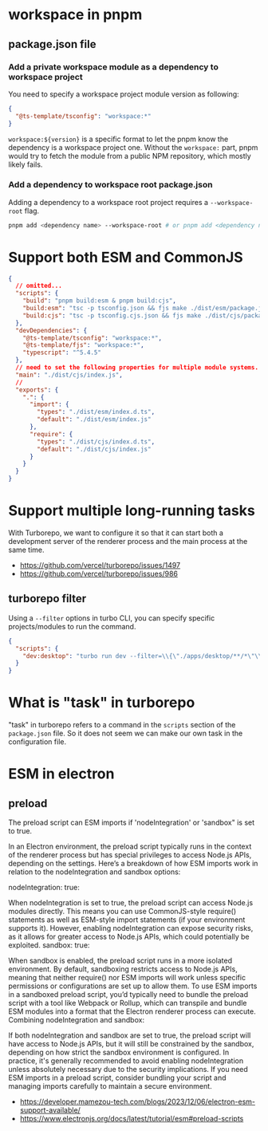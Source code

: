 # workspace in pnpm

## package.json file

### Add a private workspace module as a dependency to workspace project

You need to specify a workspace project module version as following:

```json
{
  "@ts-template/tsconfig": "workspace:*"
}
```

`workspace:${version}` is a specific format to let the pnpm know the dependency is a workspace project one. Without the `workspace:` part, pnpm would try to fetch the module from a public NPM repository, which mostly likely fails.

### Add a dependency to workspace root package.json

Adding a dependency to a workspace root project requires a `--workspace-root` flag.

```bash
pnpm add <dependency name> --workspace-root # or pnpm add <dependency name> -w
```

# Support both ESM and CommonJS

```json
{
  // omitted...
  "scripts": {
    "build": "pnpm build:esm & pnpm build:cjs",
    "build:esm": "tsc -p tsconfig.json && fjs make ./dist/esm/package.json -c '{\"type\":\"module\"}'",
    "build:cjs": "tsc -p tsconfig.cjs.json && fjs make ./dist/cjs/package.json -c '{\"type\":\"commonjs\"}'"
  },
  "devDependencies": {
    "@ts-template/tsconfig": "workspace:*",
    "@ts-template/fjs": "workspace:*",
    "typescript": "^5.4.5"
  },
  // need to set the following properties for multiple module systems.
  "main": "./dist/cjs/index.js",
  //
  "exports": {
    ".": {
      "import": {
        "types": "./dist/esm/index.d.ts",
        "default": "./dist/esm/index.js"
      },
      "require": {
        "types": "./dist/cjs/index.d.ts",
        "default": "./dist/cjs/index.js"
      }
    }
  }
}
```

# Support multiple long-running tasks

With Turborepo, we want to configure it so that it can start both a development server of the renderer process and the main process at the same time.

- https://github.com/vercel/turborepo/issues/1497
- https://github.com/vercel/turborepo/issues/986

## turborepo filter

Using a `--filter` options in turbo CLI, you can specify specific projects/modules to run the command.

```json
{
  "scripts": {
    "dev:desktop": "turbo run dev --filter=\\{\"./apps/desktop/**/*\"\\}"
  }
}
```

# What is "task" in turborepo

"task" in turborepo refers to a command in the `scripts` section of the `package.json` file. So it does not seem we can make our own task in the configuration file.

# ESM in electron

## preload

The preload script can ESM imports if 'nodeIntegration' or 'sandbox" is set to true.

In an Electron environment, the preload script typically runs in the context of the renderer process but has special privileges to access Node.js APIs, depending on the settings. Here’s a breakdown of how ESM imports work in relation to the nodeIntegration and sandbox options:

nodeIntegration: true:

When nodeIntegration is set to true, the preload script can access Node.js modules directly. This means you can use CommonJS-style require() statements as well as ESM-style import statements (if your environment supports it). However, enabling nodeIntegration can expose security risks, as it allows for greater access to Node.js APIs, which could potentially be exploited.
sandbox: true:

When sandbox is enabled, the preload script runs in a more isolated environment. By default, sandboxing restricts access to Node.js APIs, meaning that neither require() nor ESM imports will work unless specific permissions or configurations are set up to allow them.
To use ESM imports in a sandboxed preload script, you’d typically need to bundle the preload script with a tool like Webpack or Rollup, which can transpile and bundle ESM modules into a format that the Electron renderer process can execute.
Combining nodeIntegration and sandbox:

If both nodeIntegration and sandbox are set to true, the preload script will have access to Node.js APIs, but it will still be constrained by the sandbox, depending on how strict the sandbox environment is configured.
In practice, it's generally recommended to avoid enabling nodeIntegration unless absolutely necessary due to the security implications. If you need ESM imports in a preload script, consider bundling your script and managing imports carefully to maintain a secure environment.

- https://developer.mamezou-tech.com/blogs/2023/12/06/electron-esm-support-available/
- https://www.electronjs.org/docs/latest/tutorial/esm#preload-scripts
